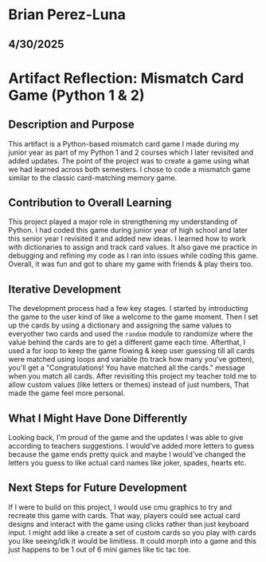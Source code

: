 # Brian Perez-Luna
## 4/30/2025

# Artifact Reflection: Mismatch Card Game (Python 1 & 2)

## Description and Purpose
This artifact is a Python-based mismatch card game I made during my junior year as part of my Python 1 and 2 courses which I later revisited and added updates. The point of the project was to create a game using what we had learned across both semesters. I chose to code a mismatch game similar to the classic card-matching memory game.

## Contribution to Overall Learning
This project played a major role in strengthening my understanding of Python. I had coded this game during junior year of high school and later this senior year I revisited it and added new ideas. I learned how to work with dictionaries to assign and track card values. It also gave me practice in debugging and refining my code as I ran into issues while coding this game. Overall, it was fun and got to share my game with friends & play theirs too.

## Iterative Development
The development process had a few key stages. I started by introducting the game to the user kind of like a welcome to the game moment. Then I set up the cards by using a dictionary and assigning the same values to everyother two cards and used the ```random``` module to randomize where the value behind the cards are to get a different game each time. Afterthat, I used a for loop to keep the game flowing & keep user guessing till all cards were matched using loops and variable (to track how many you've gotten), you'll get a "Congratulations! You have matched all the cards." message when you match all cards. After revisiting this project my teacher told me to allow custom values (like letters or themes) instead of just numbers, That made the game feel more personal.


## What I Might Have Done Differently
Looking back, I’m proud of the game and the updates I was able to give according to teachers suggestions. I would've added more letters to guess because the game ends pretty quick and maybe I would've changed the letters you guess to like actual card names like joker, spades, hearts etc.

## Next Steps for Future Development
If I were to build on this project, I would use cmu graphics to try and recreate this game with cards. That way, players could see actual card designs and interact with the game using clicks rather than just keyboard input. I might add like a create a set of custom cards so you play with cards you like seeing/idk it would be limitless. It could morph into a game and this just happens to be 1 out of 6 mini games like tic tac toe.

